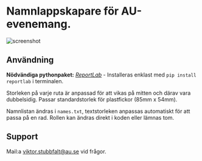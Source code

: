 # Namnlappskapare för AU-evenemang.
![screenshot](https://github.com/StoicAurora/namnlappar/assets/13822835/24b3a466-9c7f-4d0d-817c-5db371c4ce6c)

## Användning

**Nödvändiga pythonpaket:** 
[*ReportLab*](https://docs.reportlab.com/) - Installeras enklast med ```pip install reportlab``` i terminalen.

Storleken på varje ruta är anpassad för att vikas på mitten och därav vara dubbelsidig.
Passar standardstorlek för plastfickor (85mm x 54mm).

Namnlistan ändras i ```names.txt```, textstorleken anpassas automatiskt för att passa på en rad.
Rollen kan ändras direkt i koden eller lämnas tom.

## Support
Mail:a viktor.stubbfalt@au.se vid frågor.
